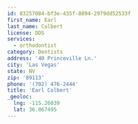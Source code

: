 ```yaml
---
id: 83257084-bf3e-435f-8894-2979dd52533f
first_name: Earl
last_name: Colbert
license: DDS
services:
  - orthodontist
category: Dentists
address: '40 Princeville Ln.'
city: 'Las Vegas'
state: NV
zip: '89113'
phone: '(702) 476-2444'
title: 'Earl Colbert'
_geoloc:
  lng: -115.26039
  lat: 36.067495
---
```

